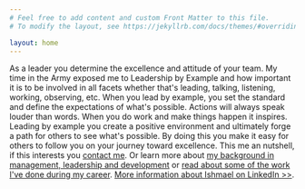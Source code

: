```yaml
---
# Feel free to add content and custom Front Matter to this file.
# To modify the layout, see https://jekyllrb.com/docs/themes/#overriding-theme-defaults

layout: home
---
```

As a leader you determine the excellence and attitude of your team. My time in the Army exposed me to Leadership by Example and how important it is to be involved in all facets whether that's leading, talking, listening, working, observing, etc. When you lead by example, you set the standard and define the expectations of what's possible. Actions will always speak louder than words. When you do work and make things happen it inspires. Leading by example you create a positive environment and ultimately forge a path for others to see what's possible. By doing this you make it easy for others to follow you on your journey toward excellence. This me an nutshell, if this interests you <a title="Contact Ishmael" href="/contact/">contact me</a>. Or learn more about <a title="See more about Ishmae's management experience" href="/about">my background in management, leadership and development</a> or <a href="/portfolio/" title="Learn more about Ishmael's work history">read about some of the work I've done during my career</a>. <a href="https://www.linkedin.com/in/ishmaelsanchez/" title="Ishmael Sanchez's LinkedIn profile">More information about Ishmael on LinkedIn >></a>.


